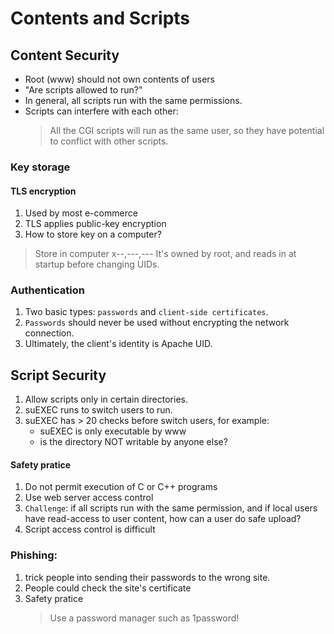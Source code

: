 # Contents and Scripts

## Content Security
- Root (www) should not own contents of users
- "Are scripts allowed to run?"
- In general, all scripts run with the same permissions.
- Scripts can interfere with each other:
    > All the CGI scripts will run as the same user, so they have potential to conflict with other scripts.

### Key storage

#### TLS encryption
1. Used by most e-commerce
2. TLS applies public-key encryption
3. How to store key on a computer?
> Store in computer x--,---,---
> It's owned by root, and reads in at startup before changing UIDs.

### Authentication
1. Two basic types: `passwords` and `client-side certificates`.
2. `Passwords` should never be used without encrypting the network connection.
3. Ultimately, the client's identity is Apache UID.

## Script Security
1. Allow scripts only in certain directories.
2. suEXEC runs to switch users to run.
3. suEXEC has > 20 checks before switch users, for example:
    - suEXEC is only executable by www
    - is the directory NOT writable by anyone else?

#### Safety pratice
1. Do not permit execution of C or C++ programs
2. Use web server access control
3. `Challenge`: if all scripts run with the same permission, and if local users have read-access to user content, how can a user do safe upload?
4. Script access control is difficult


### Phishing:
1. trick people into sending their passwords to the wrong site.
2. People could check the site's certificate
3. Safety pratice
    > Use a password manager such as 1password!